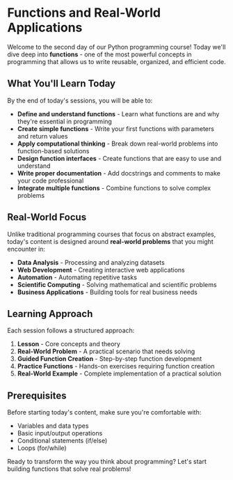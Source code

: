 # Functions and Real-World Applications

Welcome to the second day of our Python programming course! Today we'll dive deep into **functions** - one of the most powerful concepts in programming that allows us to write reusable, organized, and efficient code.

## What You'll Learn Today

By the end of today's sessions, you will be able to:

- **Define and understand functions** - Learn what functions are and why they're essential in programming
- **Create simple functions** - Write your first functions with parameters and return values
- **Apply computational thinking** - Break down real-world problems into function-based solutions
- **Design function interfaces** - Create functions that are easy to use and understand
- **Write proper documentation** - Add docstrings and comments to make your code professional
- **Integrate multiple functions** - Combine functions to solve complex problems

## Real-World Focus

Unlike traditional programming courses that focus on abstract examples, today's content is designed around **real-world problems** that you might encounter in:

- **Data Analysis** - Processing and analyzing datasets
- **Web Development** - Creating interactive web applications
- **Automation** - Automating repetitive tasks
- **Scientific Computing** - Solving mathematical and scientific problems
- **Business Applications** - Building tools for real business needs

## Learning Approach

Each session follows a structured approach:

1. **Lesson** - Core concepts and theory
2. **Real-World Problem** - A practical scenario that needs solving
3. **Guided Function Creation** - Step-by-step function development
4. **Practice Functions** - Hands-on exercises requiring function creation
5. **Real-World Example** - Complete implementation of a practical solution

## Prerequisites

Before starting today's content, make sure you're comfortable with:
- Variables and data types
- Basic input/output operations
- Conditional statements (if/else)
- Loops (for/while)

Ready to transform the way you think about programming? Let's start building functions that solve real problems!
